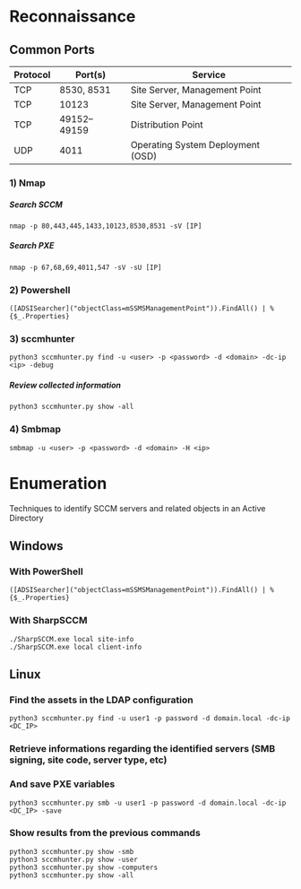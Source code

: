# Reconnaissance

## Common Ports

| Protocol | Port(s)         | Service                                 |
|----------|------------------|------------------------------------------|
| TCP      | 8530, 8531       | Site Server, Management Point            |
| TCP      | 10123            | Site Server, Management Point            |
| TCP      | 49152–49159      | Distribution Point                       |
| UDP      | 4011             | Operating System Deployment (OSD)        |

### 1) Nmap

##### Search SCCM

    nmap -p 80,443,445,1433,10123,8530,8531 -sV [IP]

##### Search PXE

    nmap -p 67,68,69,4011,547 -sV -sU [IP]

### 2) Powershell

    ([ADSISearcher]("objectClass=mSSMSManagementPoint")).FindAll() | % {$_.Properties}

### 3) sccmhunter

    python3 sccmhunter.py find -u <user> -p <password> -d <domain> -dc-ip <ip> -debug

##### Review collected information

    python3 sccmhunter.py show -all 

### 4) Smbmap

    smbmap -u <user> -p <password> -d <domain> -H <ip> 


# Enumeration

Techniques to identify SCCM servers and related objects in an Active Directory

## Windows

### With PowerShell

    ([ADSISearcher]("objectClass=mSSMSManagementPoint")).FindAll() | % {$_.Properties}

### With SharpSCCM

    ./SharpSCCM.exe local site-info
    ./SharpSCCM.exe local client-info

## Linux

### Find the assets in the LDAP configuration

    python3 sccmhunter.py find -u user1 -p password -d domain.local -dc-ip <DC_IP>

### Retrieve informations regarding the identified servers (SMB signing, site code, server type, etc)
### And save PXE variables

    python3 sccmhunter.py smb -u user1 -p password -d domain.local -dc-ip <DC_IP> -save

### Show results from the previous commands

    python3 sccmhunter.py show -smb
    python3 sccmhunter.py show -user
    python3 sccmhunter.py show -computers
    python3 sccmhunter.py show -all

